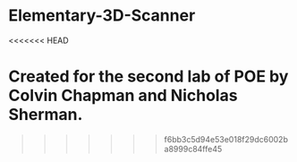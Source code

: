 # Elementary-3D-Scanner
<<<<<<< HEAD

Created for the second lab of POE by Colvin Chapman and Nicholas Sherman.
=======
>>>>>>> f6bb3c5d94e53e018f29dc6002ba8999c84ffe45
